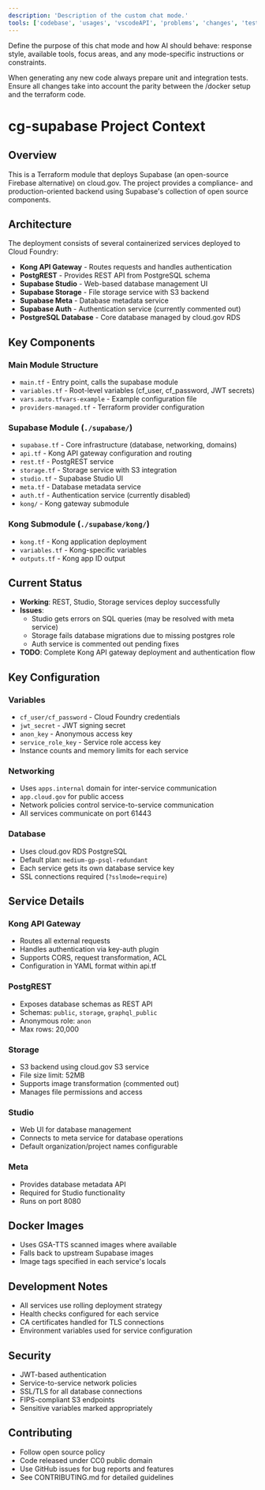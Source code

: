 ```yaml
---
description: 'Description of the custom chat mode.'
tools: ['codebase', 'usages', 'vscodeAPI', 'problems', 'changes', 'testFailure', 'terminalSelection', 'terminalLastCommand', 'openSimpleBrowser', 'fetch', 'findTestFiles', 'searchResults', 'githubRepo', 'extensions', 'editFiles', 'runNotebooks', 'search', 'new', 'runCommands', 'runTasks']
---
```

Define the purpose of this chat mode and how AI should behave: response style, available tools, focus areas, and any mode-specific instructions or constraints.

When generating any new code always prepare unit and integration tests. Ensure all changes take into account the parity between the /docker setup and the terraform code.

# cg-supabase Project Context

## Overview
This is a Terraform module that deploys Supabase (an open-source Firebase alternative) on cloud.gov. The project provides a compliance- and production-oriented backend using Supabase's collection of open source components.

## Architecture
The deployment consists of several containerized services deployed to Cloud Foundry:
- **Kong API Gateway** - Routes requests and handles authentication
- **PostgREST** - Provides REST API from PostgreSQL schema
- **Supabase Studio** - Web-based database management UI
- **Supabase Storage** - File storage service with S3 backend
- **Supabase Meta** - Database metadata service
- **Supabase Auth** - Authentication service (currently commented out)
- **PostgreSQL Database** - Core database managed by cloud.gov RDS

## Key Components

### Main Module Structure
- `main.tf` - Entry point, calls the supabase module
- `variables.tf` - Root-level variables (cf_user, cf_password, JWT secrets)
- `vars.auto.tfvars-example` - Example configuration file
- `providers-managed.tf` - Terraform provider configuration

### Supabase Module (`./supabase/`)
- `supabase.tf` - Core infrastructure (database, networking, domains)
- `api.tf` - Kong API gateway configuration and routing
- `rest.tf` - PostgREST service
- `storage.tf` - Storage service with S3 integration
- `studio.tf` - Supabase Studio UI
- `meta.tf` - Database metadata service
- `auth.tf` - Authentication service (currently disabled)
- `kong/` - Kong gateway submodule

### Kong Submodule (`./supabase/kong/`)
- `kong.tf` - Kong application deployment
- `variables.tf` - Kong-specific variables
- `outputs.tf` - Kong app ID output

## Current Status
- **Working**: REST, Studio, Storage services deploy successfully
- **Issues**: 
  - Studio gets errors on SQL queries (may be resolved with meta service)
  - Storage fails database migrations due to missing postgres role
  - Auth service is commented out pending fixes
- **TODO**: Complete Kong API gateway deployment and authentication flow

## Key Configuration

### Variables
- `cf_user/cf_password` - Cloud Foundry credentials
- `jwt_secret` - JWT signing secret
- `anon_key` - Anonymous access key
- `service_role_key` - Service role access key
- Instance counts and memory limits for each service

### Networking
- Uses `apps.internal` domain for inter-service communication
- `app.cloud.gov` for public access
- Network policies control service-to-service communication
- All services communicate on port 61443

### Database
- Uses cloud.gov RDS PostgreSQL
- Default plan: `medium-gp-psql-redundant`
- Each service gets its own database service key
- SSL connections required (`?sslmode=require`)

## Service Details

### Kong API Gateway
- Routes all external requests
- Handles authentication via key-auth plugin
- Supports CORS, request transformation, ACL
- Configuration in YAML format within api.tf

### PostgREST
- Exposes database schemas as REST API
- Schemas: `public`, `storage`, `graphql_public`
- Anonymous role: `anon`
- Max rows: 20,000

### Storage
- S3 backend using cloud.gov S3 service
- File size limit: 52MB
- Supports image transformation (commented out)
- Manages file permissions and access

### Studio
- Web UI for database management
- Connects to meta service for database operations
- Default organization/project names configurable

### Meta
- Provides database metadata API
- Required for Studio functionality
- Runs on port 8080

## Docker Images
- Uses GSA-TTS scanned images where available
- Falls back to upstream Supabase images
- Image tags specified in each service's locals

## Development Notes
- All services use rolling deployment strategy
- Health checks configured for each service
- CA certificates handled for TLS connections
- Environment variables used for service configuration

## Security
- JWT-based authentication
- Service-to-service network policies
- SSL/TLS for all database connections
- FIPS-compliant S3 endpoints
- Sensitive variables marked appropriately

## Contributing
- Follow open source policy
- Code released under CC0 public domain
- Use GitHub issues for bug reports and features
- See CONTRIBUTING.md for detailed guidelines
